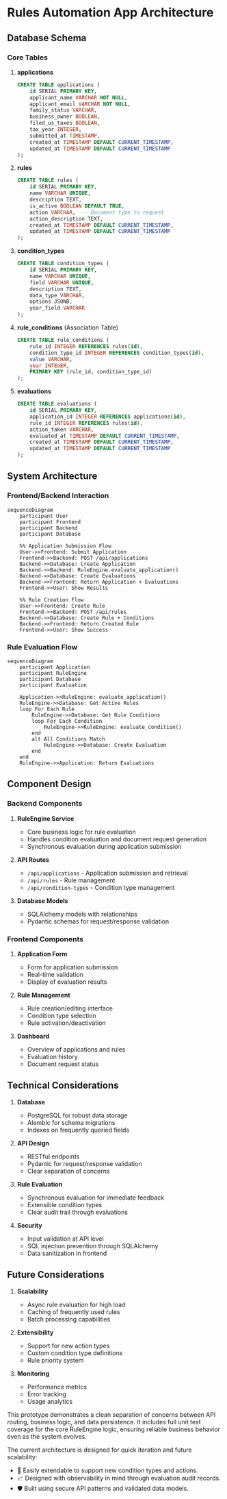 # Rules Automation App Architecture

## Database Schema

### Core Tables

1. **applications**

   ```sql
   CREATE TABLE applications (
       id SERIAL PRIMARY KEY,
       applicant_name VARCHAR NOT NULL,
       applicant_email VARCHAR NOT NULL,
       family_status VARCHAR,
       business_owner BOOLEAN,
       filed_us_taxes BOOLEAN,
       tax_year INTEGER,
       submitted_at TIMESTAMP,
       created_at TIMESTAMP DEFAULT CURRENT_TIMESTAMP,
       updated_at TIMESTAMP DEFAULT CURRENT_TIMESTAMP
   );
   ```

2. **rules**

   ```sql
   CREATE TABLE rules (
       id SERIAL PRIMARY KEY,
       name VARCHAR UNIQUE,
       description TEXT,
       is_active BOOLEAN DEFAULT TRUE,
       action VARCHAR,  -- Document type to request
       action_description TEXT,
       created_at TIMESTAMP DEFAULT CURRENT_TIMESTAMP,
       updated_at TIMESTAMP DEFAULT CURRENT_TIMESTAMP
   );
   ```

3. **condition_types**

   ```sql
   CREATE TABLE condition_types (
       id SERIAL PRIMARY KEY,
       name VARCHAR UNIQUE,
       field VARCHAR UNIQUE,
       description TEXT,
       data_type VARCHAR,
       options JSONB,
       year_field VARCHAR
   );
   ```

4. **rule_conditions** (Association Table)

   ```sql
   CREATE TABLE rule_conditions (
       rule_id INTEGER REFERENCES rules(id),
       condition_type_id INTEGER REFERENCES condition_types(id),
       value VARCHAR,
       year INTEGER,
       PRIMARY KEY (rule_id, condition_type_id)
   );
   ```

5. **evaluations**
   ```sql
   CREATE TABLE evaluations (
       id SERIAL PRIMARY KEY,
       application_id INTEGER REFERENCES applications(id),
       rule_id INTEGER REFERENCES rules(id),
       action_taken VARCHAR,
       evaluated_at TIMESTAMP DEFAULT CURRENT_TIMESTAMP,
       created_at TIMESTAMP DEFAULT CURRENT_TIMESTAMP,
       updated_at TIMESTAMP DEFAULT CURRENT_TIMESTAMP
   );
   ```

## System Architecture

### Frontend/Backend Interaction

```mermaid
sequenceDiagram
    participant User
    participant Frontend
    participant Backend
    participant Database

    %% Application Submission Flow
    User->>Frontend: Submit Application
    Frontend->>Backend: POST /api/applications
    Backend->>Database: Create Application
    Backend->>Backend: RuleEngine.evaluate_application()
    Backend->>Database: Create Evaluations
    Backend->>Frontend: Return Application + Evaluations
    Frontend->>User: Show Results

    %% Rule Creation Flow
    User->>Frontend: Create Rule
    Frontend->>Backend: POST /api/rules
    Backend->>Database: Create Rule + Conditions
    Backend->>Frontend: Return Created Rule
    Frontend->>User: Show Success
```

### Rule Evaluation Flow

```mermaid
sequenceDiagram
    participant Application
    participant RuleEngine
    participant Database
    participant Evaluation

    Application->>RuleEngine: evaluate_application()
    RuleEngine->>Database: Get Active Rules
    loop For Each Rule
        RuleEngine->>Database: Get Rule Conditions
        loop For Each Condition
            RuleEngine->>RuleEngine: evaluate_condition()
        end
        alt All Conditions Match
            RuleEngine->>Database: Create Evaluation
        end
    end
    RuleEngine->>Application: Return Evaluations
```

## Component Design

### Backend Components

1. **RuleEngine Service**

   - Core business logic for rule evaluation
   - Handles condition evaluation and document request generation
   - Synchronous evaluation during application submission

2. **API Routes**

   - `/api/applications` - Application submission and retrieval
   - `/api/rules` - Rule management
   - `/api/condition-types` - Condition type management

3. **Database Models**
   - SQLAlchemy models with relationships
   - Pydantic schemas for request/response validation

### Frontend Components

1. **Application Form**

   - Form for application submission
   - Real-time validation
   - Display of evaluation results

2. **Rule Management**

   - Rule creation/editing interface
   - Condition type selection
   - Rule activation/deactivation

3. **Dashboard**
   - Overview of applications and rules
   - Evaluation history
   - Document request status

## Technical Considerations

1. **Database**

   - PostgreSQL for robust data storage
   - Alembic for schema migrations
   - Indexes on frequently queried fields

2. **API Design**

   - RESTful endpoints
   - Pydantic for request/response validation
   - Clear separation of concerns

3. **Rule Evaluation**

   - Synchronous evaluation for immediate feedback
   - Extensible condition types
   - Clear audit trail through evaluations

4. **Security**
   - Input validation at API level
   - SQL injection prevention through SQLAlchemy
   - Data sanitization in frontend

## Future Considerations

1. **Scalability**

   - Async rule evaluation for high load
   - Caching of frequently used rules
   - Batch processing capabilities

2. **Extensibility**

   - Support for new action types
   - Custom condition type definitions
   - Rule priority system

3. **Monitoring**
   - Performance metrics
   - Error tracking
   - Usage analytics

This prototype demonstrates a clean separation of concerns between API routing, business logic, and data persistence.
It includes full unit test coverage for the core RuleEngine logic, ensuring reliable business behavior even as the system evolves.

The current architecture is designed for quick iteration and future scalability:

- 🔧 Easily extendable to support new condition types and actions.
- 📈 Designed with observability in mind through evaluation audit records.
- 🛡️ Built using secure API patterns and validated data models.
